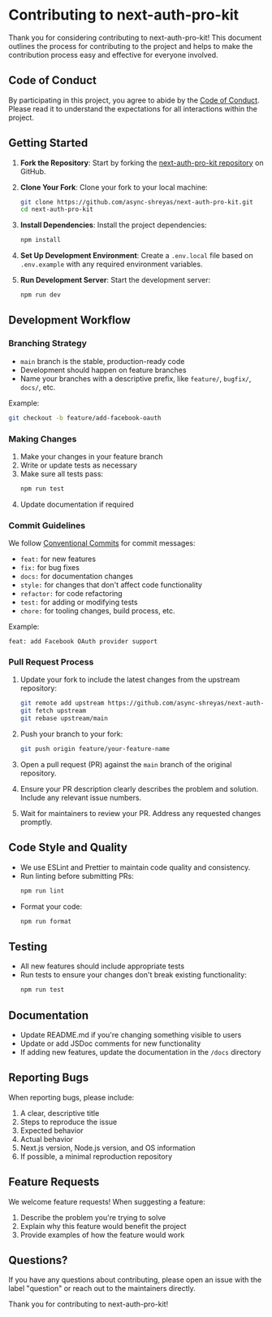 # Contributing to next-auth-pro-kit

Thank you for considering contributing to next-auth-pro-kit! This document outlines the process for contributing to the project and helps to make the contribution process easy and effective for everyone involved.

## Code of Conduct

By participating in this project, you agree to abide by the [Code of Conduct](CODE_OF_CONDUCT.md). Please read it to understand the expectations for all interactions within the project.

## Getting Started

1. **Fork the Repository**: Start by forking the [next-auth-pro-kit repository](https://github.com/async-shreyas/next-auth-pro-kit) on GitHub.

2. **Clone Your Fork**: Clone your fork to your local machine:
   ```bash
   git clone https://github.com/async-shreyas/next-auth-pro-kit.git
   cd next-auth-pro-kit
   ```

3. **Install Dependencies**: Install the project dependencies:
   ```bash
   npm install
   ```

4. **Set Up Development Environment**: Create a `.env.local` file based on `.env.example` with any required environment variables.

5. **Run Development Server**: Start the development server:
   ```bash
   npm run dev
   ```

## Development Workflow

### Branching Strategy

- `main` branch is the stable, production-ready code
- Development should happen on feature branches
- Name your branches with a descriptive prefix, like `feature/`, `bugfix/`, `docs/`, etc.

Example:
```bash
git checkout -b feature/add-facebook-oauth
```

### Making Changes

1. Make your changes in your feature branch
2. Write or update tests as necessary
3. Make sure all tests pass:
   ```bash
   npm run test
   ```
4. Update documentation if required

### Commit Guidelines

We follow [Conventional Commits](https://www.conventionalcommits.org/) for commit messages:

- `feat:` for new features
- `fix:` for bug fixes
- `docs:` for documentation changes
- `style:` for changes that don't affect code functionality
- `refactor:` for code refactoring
- `test:` for adding or modifying tests
- `chore:` for tooling changes, build process, etc.

Example:
```
feat: add Facebook OAuth provider support
```

### Pull Request Process

1. Update your fork to include the latest changes from the upstream repository:
   ```bash
   git remote add upstream https://github.com/async-shreyas/next-auth-pro-kit.git
   git fetch upstream
   git rebase upstream/main
   ```

2. Push your branch to your fork:
   ```bash
   git push origin feature/your-feature-name
   ```

3. Open a pull request (PR) against the `main` branch of the original repository.

4. Ensure your PR description clearly describes the problem and solution. Include any relevant issue numbers.

5. Wait for maintainers to review your PR. Address any requested changes promptly.

## Code Style and Quality

- We use ESLint and Prettier to maintain code quality and consistency.
- Run linting before submitting PRs:
  ```bash
  npm run lint
  ```
- Format your code:
  ```bash
  npm run format
  ```

## Testing

- All new features should include appropriate tests
- Run tests to ensure your changes don't break existing functionality:
  ```bash
  npm run test
  ```

## Documentation

- Update README.md if you're changing something visible to users
- Update or add JSDoc comments for new functionality
- If adding new features, update the documentation in the `/docs` directory

## Reporting Bugs

When reporting bugs, please include:

1. A clear, descriptive title
2. Steps to reproduce the issue
3. Expected behavior
4. Actual behavior
5. Next.js version, Node.js version, and OS information
6. If possible, a minimal reproduction repository

## Feature Requests

We welcome feature requests! When suggesting a feature:

1. Describe the problem you're trying to solve
2. Explain why this feature would benefit the project
3. Provide examples of how the feature would work

## Questions?

If you have any questions about contributing, please open an issue with the label "question" or reach out to the maintainers directly.

Thank you for contributing to next-auth-pro-kit!